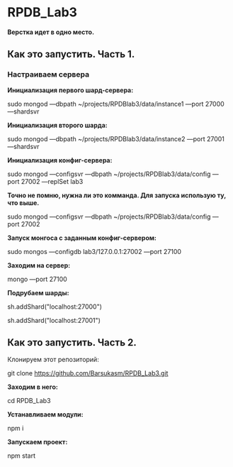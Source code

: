 # RPDB_Lab3

**Верстка идет в одно место.**

## Как это запустить. Часть 1.

### Настраиваем сервера

**Инициализация первого шард-сервера:**

sudo mongod —dbpath ~/projects/RPDBlab3/data/instance1 —port 27000 —shardsvr


**Инициализация второго шарда:**

sudo mongod —dbpath ~/projects/RPDBlab3/data/instance2 —port 27001 —shardsvr


**Инициализация конфиг-сервера:**

sudo mongod —configsvr —dbpath ~/projects/RPDBlab3/data/config —port 27002 —replSet lab3


**Точно не помню, нужна ли это комманда. Для запуска использую ту, что выше.**

sudo mongod —configsvr —dbpath ~/projects/RPDBlab3/data/config —port 27002


**Запуск монгоса с заданным конфиг-сервером:**

sudo mongos —configdb lab3/127.0.0.1:27002 —port 27100

**Заходим на сервер:**

mongo —port 27100


**Подрубаем шарды:**

sh.addShard("localhost:27000")

sh.addShard("localhost:27001")

## Как это запустить. Часть 2.

Клонируем этот репозиторий:

git clone https://github.com/Barsukasm/RPDB_Lab3.git

**Заходим в него:**

cd RPDB_Lab3

**Устанавливаем модули:**

npm i

**Запускаем проект:**

npm start
